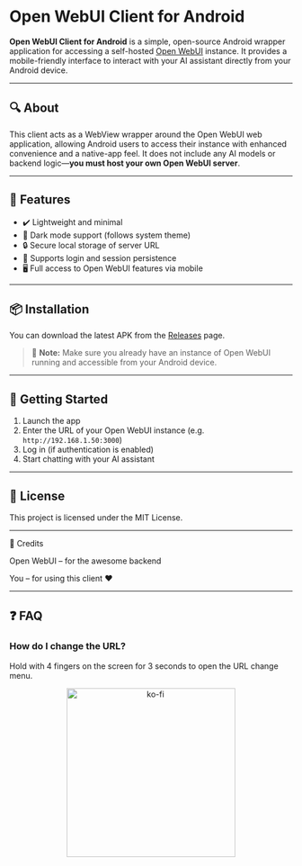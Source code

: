 # Open WebUI Client for Android 

**Open WebUI Client for Android** is a simple, open-source Android wrapper application for accessing a self-hosted [Open WebUI](https://github.com/open-webui/open-webui) instance. It provides a mobile-friendly interface to interact with your AI assistant directly from your Android device.

---

## 🔍 About

This client acts as a WebView wrapper around the Open WebUI web application, allowing Android users to access their instance with enhanced convenience and a native-app feel. It does not include any AI models or backend logic—**you must host your own Open WebUI server**.

---

## 📱 Features

- ✔️ Lightweight and minimal  
- 🌙 Dark mode support (follows system theme)  
- 🔒 Secure local storage of server URL  
- 🔄 Supports login and session persistence  
- 🖥️ Full access to Open WebUI features via mobile

---

## 📦 Installation

You can download the latest APK from the [Releases](https://github.com/Maticcm/Open-WebUI-Client-for-Android/releases) page.

> 📌 **Note:** Make sure you already have an instance of Open WebUI running and accessible from your Android device.

---

## 🚀 Getting Started

1. Launch the app  
2. Enter the URL of your Open WebUI instance (e.g. `http://192.168.1.50:3000`)  
3. Log in (if authentication is enabled)  
4. Start chatting with your AI assistant

---

## 📄 License

This project is licensed under the MIT License.

---

🙏 Credits

Open WebUI – for the awesome backend

You – for using this client ❤️

---

## ❓ FAQ

### How do I change the URL?
Hold with 4 fingers on the screen for 3 seconds to open the URL change menu.


<p align="center">
  <a href="https://ko-fi.com/A0A21DU6O9" target="_blank">
    <img src="https://storage.ko-fi.com/cdn/brandasset/v2/support_me_on_kofi_red.png" alt="ko-fi" width="300">
  </a>
</p>

